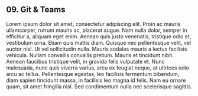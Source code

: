 ## 09. Git & Teams

Lorem ipsum dolor sit amet, consectetur adipiscing elit. Proin ac mauris ullamcorper, rutrum mauris ac, placerat augue. Nam nulla dolor, semper in efficitur a, aliquam eget enim. Aenean quis justo venenatis, tristique odio et, vestibulum urna. Etiam quis mattis diam. Quisque nec pellentesque velit, vel auctor nisl. Ut vel sollicitudin nulla. Mauris sodales mauris a lectus facilisis vehicula. Nullam convallis convallis pretium. Mauris et tincidunt nibh. Aenean faucibus tristique velit, in gravida felis vulputate et. Nunc malesuada, nunc quis viverra varius, arcu ex feugiat neque, at ultrices odio arcu ac tellus. Pellentesque egestas, leo facilisis fermentum bibendum, diam sapien tincidunt massa, in facilisis leo magna id felis. Nam eu ornare quam, sit amet fringilla nisl. Sed condimentum nulla nec scelerisque sagittis.
